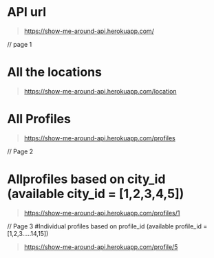 # API url
> https://show-me-around-api.herokuapp.com/

// page 1
# All the locations
> https://show-me-around-api.herokuapp.com/location
# All Profiles
> https://show-me-around-api.herokuapp.com/profiles

// Page 2
# Allprofiles based on city_id (available city_id = [1,2,3,4,5])
> https://show-me-around-api.herokuapp.com/profiles/1

// Page 3
#Individual profiles based on profile_id (available profile_id = [1,2,3.....14,15])
> https://show-me-around-api.herokuapp.com/profile/5